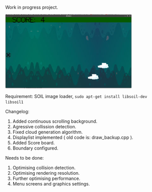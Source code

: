 Work in progress project. 

![Alt text](/WorkOut/temp_files/dronx.jpg?raw=true "droneX")

Requirement: SOIL image loader, `sudo apt-get install libsoil-dev libsoil1`

Changelog:

1. Added continuous scrolling background.
2. Agressive collission detection.
3. Fixed cloud generation algorithm.
4. Displaylist implemented ( old code is: draw_backup.cpp ).
5. Added Score board.
6. Boundary configured.

Needs to be done:

1. Optimising collision detection.
2. Optimising rendering resolution.
3. Further optimising performance.
4. Menu screens and graphics settings.

